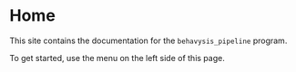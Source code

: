 # Home

This site contains the documentation for the `behavysis_pipeline` program.

To get started, use the menu on the left side of this page.
